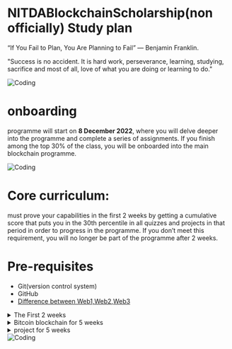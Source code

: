 # NITDABlockchainScholarship(non officially) Study plan

“If You Fail to Plan, You Are Planning to Fail” — Benjamin Franklin.

"Success is no accident. It is hard work, perseverance, learning, studying, sacrifice and most of all, love of what you are doing or learning to do." 

<img align="center" alt="Coding" src="https://media.giphy.com/media/bTrTnPMPq8UORCrBWG/giphy.gif">

# onboarding 

programme will start on **8 December 2022**, where you will delve deeper into the programme and complete a series of assignments. 
If you finish among the top 30% of the class, you will be onboarded into the main blockchain programme.


<img align="center" alt="Coding" src="https://media.giphy.com/media/kFHbj8jN52UcpsPcyi/giphy.gif">

# Core curriculum: 

must prove your capabilities in the first 2 weeks by getting a cumulative score that puts you in the 30th percentile in all quizzes and projects in that period in order to progress in the programme. If you don’t meet this requirement, you will no longer be part of the programme after 2 weeks.
# Pre-requisites
- Git(version control system)
- GitHub 
- [Difference between Web1,Web2,Web3](https://geekink.hashnode.dev/blockchain-technologies)
<details>
<summary>The First 2 weeks </summary>

# Bitcoin theory
  - [Introduction](https://github.com/bitcoinbook/bitcoinbook/blob/develop/ch01.asciidoc)
  - [How Bitcoin Works](https://github.com/bitcoinbook/bitcoinbook/blob/develop/ch02.asciidoc)

# objective  
# Chapter 1: Abstract  
## objective  
- [x] Peer-to-peer cash  
- [x] Digital signatures and trusted third parties  
- [x] Peer to Peer network  
- [x] Time Chain and Proof of Work  
- [x] CPU Power   
- [x] Cooperation in the network  
- [x] Network structure  
- [x] Messaging between nodes  

# Chapter 2: Introduction 
## objective  
- [ ] Commerce on the internet  
- [ ] Non reversible transactions  
- [ ] Privacy in commerce  
- [ ] The paradigm of fraud acceptance  
- [ ] What is needed...  
- [ ] Protecting sellers from fraud  
- [ ] Proposed solution  
- [ ] Security and honesty  

# Chapter 3: Transactions  
## objective  
- [ ] Electronic Coins  
- [ ] Spending a coin  
- [ ] Payee verification  
- [ ] Existing solutions  
- [ ] First Seen Rule  
- [ ] Broadcasting Transactions  
- [ ] Achieving Consensus  
- [ ] Proof of acceptance  


# Chapter 4: Timestamp Server )  
## objective  
- [ ] Timestamped Hashes  
- [ ] A chain of timestamped hashes  
- [ ] Timestamp Server Video  

# Chapter 5: Proof of Work  
## objective  
- [ ] Hashcash  
- [ ] Scanning random space    
- [ ] Nonce  
- [ ] Immutable Work  
- [ ] Chained effort  
- [ ] One CPU, one vote  
- [ ] The majority decision  
- [ ] The honest chain  
- [ ] Attacking the longest chain  
- [ ] Controlling the block discovery rate  

# Chapter 6: Network
## objective
- [ ] Section read-through  
- [ ] Running the Network  
- [ ] The longest chain  
- [ ] Simultaneous blocks  
- [ ] Breaking the tie  
- [ ] Missed messages  

# Chapter 7: Incentive  
## objective  
- [ ] The Coinbase Transaction  
- [ ] Coin Distribution   
- [ ] Mining analogy  
- [ ] Transaction fees  
- [ ] The end of inflation  
- [ ] Encouraging honesty  
- [ ] The attacker’s dilemma  
- [ ] Incentive Video   

# Chapter 8: Reclaiming Disk Space 
## objective
- [ ] Spent transactions  
- [ ] The Merkle Tree  
- [ ] Compacting blocks  
- [ ] Block Headers  

# Chapter 9: Simplified Payment Verification 
## objective  
- [ ] Full network nodes○ 
- [ ] Merkle Branches   
- [ ] Transaction acceptance  
- [ ] Verification during attack situations  
- [ ] Maintaining an attack  
- [ ] Invalid Block Relay System  
- [ ] Businesses running nodes  -  

# Chapter 10: Combining and Splitting Value   
## objective
- [ ] Dynamically sized coins  
- [ ] Inputs and Outputs    
- [ ] A typical example  
- [ ] Fan-out  

# Chapter 11: Privacy  
## objective  
- [ ] Traditional Models  
- [ ] Privacy in Bitcoin  
- [ ] Public records  
- [ ] Stock Exchange Comparison  
- [ ] Key Re-use   
- [ ] Linking inputs  

# Chapter 12: Calculations  
## objective  
- [ ] Attacking the chain  
- [ ] Things the attacker cannot achieve...  
- [ ] The only thing the attacker can achieve...  
- [ ] The Binomial Random Walk  
- [ ] The Gambler’s Ruin  
- [ ] Exponential odds  
- [ ] Waiting for confirmation...-   
- [ ] Attack via proof of work  
- [ ] Vanishing probabilities  

# Pre-requisites 

- what is program
- what is programming
- what is programming language
- what is compiler and interpreter
# JavaScript

Objectives:

Identify interactions on web pages created with JavaScript.
Articulate, in general terms, the importance of how JavaScript was developed and how that impacts the way 
[ ] - JavaScript is written.
[ ] - Identify properly formed semantic HTML.
[ ] - Articulate major concepts in CSS.
[ ] - Identify properly formed CSS syntax.
[ ] - Write simple JavaScript statements in the web browser console.
[ ] - Assign and retrieve values from variables and arrays in JavaScript.

Course Outline

1.    Introduction to JavaScript
2.    JavaScript Variables
3.    JavaScript Arrays
4.    Module Summary

# Golang
Course Overview

This course covers the fundamental elements of Go: data types, protocols, formats, and writing code that incorporates RFCs and JSON. 

# Course Outline

## Overview
- [ ] Objects
- [ ] Concurrency
- [ ] Installing Go
- [ ] Workspaces & Packages
- [ ] Go Tool
- [ ] Variables
- [ ] Variable Initialization

## Data Types
- [ ] Pointers
- [ ] Variable Scope9m
- [ ] Deallocating Memory5m
- [ ] Garbage Collection5m
- [ ] Comments, Printing, Integers7m
- [ ] Ints, Floats, Strings9m
- [ ] String Packages5m
- [ ] Constants4m
- [ ] Control Flow8m
- [ ] Control Flow, Scan

## Composite Data Types
- [ ] Arrays
- [ ] Slices
- [ ] Variable Slices
- [ ] Hash Tables
- [ ] Maps
- [ ] Structs

## Protocols and Formats
- [ ] RFCs
- [ ] JSON
- [ ] File Access, ioutil6m
- [ ] File Access, os

<!-- # Golang  **Build simple, secure, scalable systems**
# Syllabus
- [x] **An Introduction of Go - why Go is worth learning.**
  - [x]  **What is Go?**
     Go, or Golang, is a programming language developed at Google. It has received a lot of acclaim from developers for its speed and straightforward syntax.
    - An open-source programming language supported by Google
    - Easy to learn and great for teams
    - Built-in concurrency and a robust standard library
    - Large ecosystem of partners, communities, and tools
  - [x] Why Go is worth Learning 
        GoLang is a compiled multi-threaded programming language based on open source C and developed internally at Google. It is a single language that         allows different processes to run simultaneously, which means simultaneous programming. Extremely fast, easy to maintain, and efficient, GoLang           has all the advantages needed for **distributed systems** because it can handle **multiple parts of the blockchain concurrently.**
        The language was developed for **high-performance programs running** on modern **distributed systems** and **multicore processors**. Market               participants perceived the launch of GoLang as an attempt to create a replacement for C/C ++. Today, the **Hyperledger Fabric blockchain**               platform uses this programming language. It is often used in **NFT marketplace** development. 
        Examples of blockchain projects that use GoLang: **GoChain**, **Dero**, **Loom Network**, **Ethereum**, **Hyperledger Fabric**. .

- [x] The Go Toolchain - how to compile and run Go programs.
  - [x] **Setting Up Go Locally**
        Installing Go and Running Go Programs
        Developing Go locally on your own environment is a big step towards creating your very own Go projects and exercising your imagination!
        This guide will assume some knowledge of the **command line** and use of a code editor **(we recommend VSCode),** so brush up if you need too!
        First, downland Go to your computer by going to Golang’s download page and select your operating system under the Featured downloads section.

- [ ] Become Familiar With Go Code
- [ ] Introduction of Source Code Elements
- [ ] Keywords and Identifiers
- [ ] Basic Types and Their Value
- [ ] Constants and Variables - also introduces untyped values and type deductions.
- [ ] Common Operators - also introduces more type deduction rules.
- [ ] Function Declarations and Calls
- [ ] Code Packages and Package Imports
- [ ] Expressions, Statements and Simple Statements
- [ ] Basic Control Flows
- [ ] Goroutines, Deferred Function Calls 
## Go Type System
- [ ] Go Type System Overview - a must read to master Go programming.
- [ ] Pointers
- [ ] Structs
- [ ] Value Parts - to gain a deeper understanding into Go values.
- [ ] Arrays, Slices and Maps - first-class citizen container types.
- [ ] Strings
- [ ] Functions - function types and values, including variadic functions.
- [ ] Channels - the Go way to do concurrency synchronizations.
- [ ] Methods
- [ ] Interfaces - value boxes used to do reflection and polymorphism.
- [ ] Type Embedding - type extension in the Go way.
- [ ] Type-Unsafe Pointers
- [ ] Generics - use and read composite types
- [ ] Reflections - the reflect standard package.
- [ ] Some Special Topics
- [ ] Line Break Rules
- [ ] More About Deferred Function Calls
- [ ] Some Panic/Recover Use Cases
- [ ] Explain Panic/Recover Mechanism in Detail - also explains exiting phases of function calls.
- [ ] Code Blocks and Identifier Scopes
- [ ] Expression Evaluation Orders
- [ ] Value Copy Costs in Go
- [ ] Bounds Check Elimination
## Concurrent Programming
- [ ] Concurrency Synchronization Overview
- [ ] Channel Use Cases
- [ ] How to Gracefully Close Channels
- [ ] Other Concurrency Synchronization Techniques - the sync standard package.
- [ ] Atomic Operations - the sync/atomic standard package.
- [ ] Memory Order Guarantees in Go
- [ ] Common Concurrent Programming Mistakes
## Memory Related
- [ ] Memory Blocks
- [ ] Memory Layouts
- [ ] Memory Leaking Scenarios -->

</details>
<details>
<summary>Bitcoin blockchain for 5 weeks </summary>
</details>

<details>
<summary> project for 5 weeks</summary>
</details>
<img align="center" alt="Coding"  src="https://media.giphy.com/medial4JyY0qtljTlczOwM/giphy.gif" >
